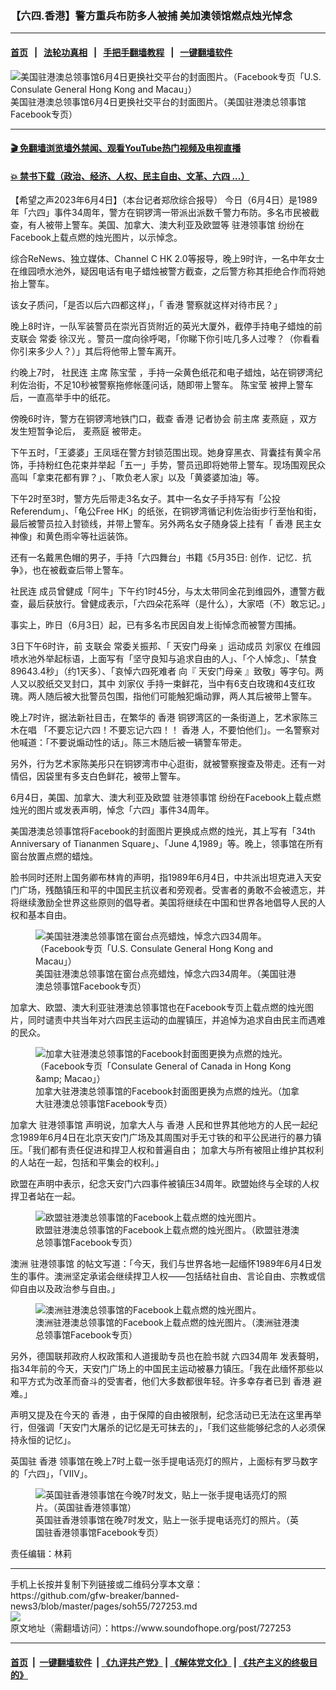 ### 【六四.香港】警方重兵布防多人被捕 美加澳领馆燃点烛光悼念
------------------------

#### [首页](https://github.com/gfw-breaker/banned-news3/blob/master/README.md) &nbsp;&nbsp;|&nbsp;&nbsp; [法轮功真相](https://github.com/begood0513/basic/blob/master/README.md)  &nbsp;&nbsp;|&nbsp;&nbsp; [手把手翻墙教程](https://github.com/gfw-breaker/guides/wiki)  &nbsp;&nbsp;|&nbsp;&nbsp; [一键翻墙软件](https://github.com/gfw-breaker/nogfw/blob/master/README.md)  



<div><img alt="美国驻港澳总领事馆6月4日更换社交平台的封面图片。（Facebook专页「U.S. Consulate General Hong Kong and Macau」）" src="https://img.soundofhope.org/2023-06/1685891315626.jpg"/>
<br/><figcaption class="caption">
 美国驻港澳总领事馆6月4日更换社交平台的封面图片。（美国驻港澳总领事馆Facebook专页）
</figcaption></div><hr/>

#### [ 🎬  免翻墙浏览墙外禁闻、观看YouTube热门视频及电视直播](https://github.com/gfw-breaker/HelloWorld)

#### [ 💥  禁书下载（政治、经济、人权、民主自由、文革、六四 ...）](https://github.com/gfw-breaker/books/blob/master/README.md)

<div><div class="Content__Wrapper sc-1bvya0-0 elmmKw article_body" data-checkusr="" itemprop="articleBody">
 <div id="post_place_1">
 </div>
 <p class="meta-top">
  <span class="meta">
   【希望之声2023年6月4日】（本台记者郑欣综合报导）
  </span>
  今日（6月4日）是1989年「六四」事件34周年，警方在铜锣湾一带派出派数千警力布防。多名市民被截查，有人被带上警车。美国、加拿大、澳大利亚及欧盟等
  <ok href="/term/570632">
   驻港领事馆
  </ok>
  纷纷在Facebook上载点燃的烛光图片，以示悼念。
 </p>
 <p>
  综合ReNews、独立媒体、Channel C HK 2.0等报导，晚上9时许，一名中年女士在维园喷水池外，疑因电话有电子蜡烛被警方截查，之后警方称其拒绝合作而将她抬上警车。
 </p>
 <p>
  该女子质问，「是否以后六四都这样」，「
  <ok href="/term/1043">
   香港
  </ok>
  警察就这样对待市民？」
 </p>
 <p>
  晚上8时许，一队军装警员在崇光百货附近的英光大厦外，截停手持电子蜡烛的前
  <ok href="/term/3466">
   支联会
  </ok>
  常委
  <ok href="/term/845369">
   徐汉光
  </ok>
  。警员一度向徐呼喝，「你睇下你引咗几多人过嚟？（你看看你引来多少人？）」其后将他带上警车离开。
 </p>
 <p>
  约晚上7时，
  <ok href="/term/27837">
   社民连
  </ok>
  主席
  <ok href="/term/636768">
   陈宝莹
  </ok>
  ，手持一朵黄色纸花和电子蜡烛，站在铜锣湾纪利佐治街，不足10秒被警察拖修帐蓬问话，随即带上警车。
  <ok href="/term/636768">
   陈宝莹
  </ok>
  被押上警车后，一直高举手中的纸花。
 </p>
 <p>
  傍晚6时许，警方在铜锣湾地铁门口，截查
  <ok href="/term/1043">
   香港
  </ok>
  <ok href="/term/91884">
   记者协会
  </ok>
  前主席
  <ok href="/term/54978">
   麦燕庭
  </ok>
  ，双方发生短暂争论后，
  <ok href="/term/54978">
   麦燕庭
  </ok>
  被带走。
 </p>
 <p>
  下午五时，「王婆婆」王凤瑶在警方封锁范围出现。她身穿黑衣、背囊挂有黄伞吊饰，手持粉红色花束并举起「五一」手势，警员迅即将她带上警车。现场围观民众高叫「拿束花都有罪？」、「欺负老人家」以及「黄婆婆加油」等。
 </p>
 <p>
  下午2时至3时，警方先后带走3名女子。其中一名女子手持写有「公投Referendum」、「龟公Free HK」的纸张，在铜锣湾循记利佐治街步行至怡和街，最后被警员拉入封锁线，并带上警车。另外两名女子随身袋上挂有「
  <ok href="/term/1043">
   香港
  </ok>
  民主女神像」和黄色雨伞等社运装饰。
 </p>
 <p>
  还有一名戴黑色帽的男子，手持「六四舞台」书籍《5月35日: 创作．记忆．抗争》，也在被截查后带上警车。
 </p>
 <p>
  <ok href="/term/27837">
   社民连
  </ok>
  成员曾健成「阿牛」下午约1时45分，与太太带同金花到维园外，遭警方截查，最后获放行。曾健成表示，「六四朵花系咩（是什么），大家唔（不）敢忘记。」
 </p>
 <p>
  事实上，昨日（6月3日）起，已有多名市民因自发上街悼念而被警方围捕。
 </p>
 <p>
  3日下午6时许，前
  <ok href="/term/3466">
   支联会
  </ok>
  常委关振邦、「
  <ok href="/term/4485">
   天安门母亲
  </ok>
  」运动成员
  <ok href="/term/877478">
   刘家仪
  </ok>
  在维园喷水池外举起标语，上面写有「坚守良知与追求自由的人」、「个人悼念」、「禁食89643.4秒」（约1天多）、「哀悼六四死难者 向『
  <ok href="/term/4485">
   天安门母亲
  </ok>
  』致敬」等字句。两人又以胶纸交叉封口，其中
  <ok href="/term/877478">
   刘家仪
  </ok>
  手持一束鲜花，当中有6支白玫瑰和4支红玫瑰。两人随后被大批警员包围，指他们可能触犯煽动罪，两人其后被带上警车。
 </p>
 <p>
  晚上7时许，据法新社目击，在繁华的
  <ok href="/term/1043">
   香港
  </ok>
  铜锣湾区的一条街道上，艺术家陈三木在唱 「不要忘记六四！不要忘记六四！！
  <ok href="/term/1043">
   香港
  </ok>
  人，不要怕他们」。一名警察对他喊道：「不要说煽动性的话」。陈三木随后被一辆警车带走。
 </p>
 <p>
  另外，行为艺术家陈美彤只在铜锣湾市中心逛街，就被警察搜查及带走。还有一对情侣，因袋里有多支白色鲜花，被带上警车。
 </p>
 <p>
  6月4日，美国、加拿大、澳大利亚及欧盟
  <ok href="/term/570632">
   驻港领事馆
  </ok>
  纷纷在Facebook上载点燃烛光的图片或发表声明，悼念「六四」事件34周年。
 </p>
 <p>
  美国港澳总领事馆将Facebook的封面图片更换成点燃的烛光，其上写有「34th Anniversary of Tiananmen Square」、「June 4,1989」等。晚上，领事馆在所有窗台放置点燃的蜡烛。
 </p>
 <p>
  脸书同时还附上国务卿布林肯的声明，指1989年6月4日，中共派出坦克进入天安门广场，残酷镇压和平的中国民主抗议者和旁观者。受害者的勇敢不会被遗忘，并将继续激励全世界这些原则的倡导者。美国将继续在中国和世界各地倡导人民的人权和基本自由。
 </p>
 <figure class="OImage__StyledFigure-sc-1lfley0-0 jWYblU">
  <img alt="美国驻港澳总领事馆在窗台点亮蜡烛，悼念六四34周年。（Facebook专页「U.S. Consulate General Hong Kong and Macau」）" src="https://img.soundofhope.org/2023-06/us-1685892391460.jpg"/>
  <br/><figcaption>
   美国驻港澳总领事馆在窗台点亮蜡烛，悼念六四34周年。（美国驻港澳总领事馆Facebook专页）
  </figcaption>
 </figure>
 <p>
  加拿大、欧盟、澳大利亚驻港澳总领事馆也在Facebook专页上载点燃的烛光图片，同时谴责中共当年对六四民主运动的血腥镇压，并追悼为追求自由民主而遇难的民众。
 </p>
 <figure class="OImage__StyledFigure-sc-1lfley0-0 jWYblU">
  <img alt="加拿大驻港澳总领事馆的Facebook封面图更换为点燃的烛光。（Facebook专页「Consulate General of Canada in Hong Kong &amp;amp; Macao」）" src="https://img.soundofhope.org/2023-06/1685892102540.jpg"/>
  <br/><figcaption>
   加拿大驻港澳总领事馆的Facebook封面图更换为点燃的烛光。（加拿大驻港澳总领事馆Facebook专页）
  </figcaption>
 </figure>
 <p>
  加拿大
  <ok href="/term/570632">
   驻港领事馆
  </ok>
  声明说，加拿大人与
  <ok href="/term/1043">
   香港
  </ok>
  人民和世界其他地方的人民一起纪念1989年6月4日在北京天安门广场及其周围对手无寸铁的和平公民进行的暴力镇压。「我们都有责任促进和捍卫人权和普遍自由； 加拿大与所有被阻止维护其权利的人站在一起，包括和平集会的权利。」
 </p>
 <p>
  欧盟在声明中表示，纪念天安门六四事件被镇压34周年。欧盟始终与全球的人权捍卫者站在一起。
 </p>
 <figure class="OImage__StyledFigure-sc-1lfley0-0 jWYblU">
  <img alt="欧盟驻港澳总领事馆的Facebook上载点燃的烛光图片。" src="https://img.soundofhope.org/2023-06/1685892154522.jpg"/>
  <br/><figcaption>
   欧盟驻港澳总领事馆的Facebook上载点燃的烛光图片。（欧盟驻港澳总领事馆Facebook专页）
  </figcaption>
 </figure>
 <p>
  澳洲
  <ok href="/term/570632">
   驻港领事馆
  </ok>
  的帖文写道：「今天，我们与世界各地一起缅怀1989年6月4日发生的事件。澳洲坚定承诺会继续捍卫人权——包括结社自由、言论自由、宗教或信仰自由以及政治参与自由。」
 </p>
 <figure class="OImage__StyledFigure-sc-1lfley0-0 jWYblU">
  <img alt="澳洲驻港澳总领事馆的Facebook上载点燃的烛光图片。" src="https://img.soundofhope.org/2023-06/1685892248528.jpg"/>
  <br/><figcaption>
   澳洲驻港澳总领事馆的Facebook上载点燃的烛光图片。（澳洲驻港澳总领事馆Facebook专页）
  </figcaption>
 </figure>
 <p>
  另外，德国联邦政府人权政策和人道援助专员也在脸书就
  <ok href="/term/873854">
   六四34周年
  </ok>
  发表聱明，指34年前的今天，天安门广场上的中国民主运动被暴力镇压。「我在此缅怀那些以和平方式为改革而奋斗的受害者，他们大多数都很年轻。许多幸存者已到
  <ok href="/term/1043">
   香港
  </ok>
  避难。」
 </p>
 <p>
  声明又提及在今天的
  <ok href="/term/1043">
   香港
  </ok>
  ，由于保障的自由被限制，纪念活动已无法在这里再举行，但强调「天安门大屠杀的记忆是无可抹去的」，「我们这些能够纪念的人必须保持永恒的记忆」。
 </p>
 <p>
  英国驻
  <ok href="/term/1043">
   香港
  </ok>
  领事馆在晚上7时上载一张手提电话亮灯的照片，上面标有罗马数字的「六四」，「VIIV」。
 </p>
 <figure class="OImage__StyledFigure-sc-1lfley0-0 jWYblU">
  <img alt="英国驻香港领事馆在今晚7时发文，贴上一张手提电话亮灯的照片。（英国驻香港领事馆）" src="https://img.soundofhope.org/2023-06/british-1685892319837.jpg"/>
  <br/><figcaption>
   英国驻香港领事馆在晚7时发文，贴上一张手提电话亮灯的照片。（英国驻香港领事馆Facebook专页）
  </figcaption>
 </figure>
 <p class="meta-btm">
  责任编辑：林莉
 </p>
</div>
</div>
<hr/>
手机上长按并复制下列链接或二维码分享本文章：<br/>
https://github.com/gfw-breaker/banned-news3/blob/master/pages/soh55/727253.md <br/>
<a href='https://github.com/gfw-breaker/banned-news3/blob/master/pages/soh55/727253.md'><img src='https://github.com/gfw-breaker/banned-news3/blob/master/pages/soh55/727253.md.png'/></a> <br/>
原文地址（需翻墙访问）：https://www.soundofhope.org/post/727253


------------------------
#### [首页](https://github.com/gfw-breaker/banned-news3/blob/master/README.md) &nbsp;|&nbsp; [一键翻墙软件](https://github.com/gfw-breaker/nogfw/blob/master/README.md) &nbsp;| [《九评共产党》](https://github.com/gfw-breaker/9ping.md/blob/master/README.md#九评之一评共产党是什么) | [《解体党文化》](https://github.com/gfw-breaker/jtdwh.md/blob/master/README.md) | [《共产主义的终极目的》](https://github.com/gfw-breaker/gczydzjmd.md/blob/master/README.md)


<img src='http://gfw-breaker.win/banned-news3/pages/soh55/727253.md' width='0px' height='0px'/>